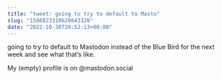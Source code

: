 ```yaml
---
title: "tweet: going to try to default to Masto"
slug: "1586823310620643328"
date: "2022-10-30T20:52:13+00:00"
---
```

going to try to default to Mastodon instead of the Blue Bird for the next week and see what that’s like.

My (empty) profile is on @mastodon.social